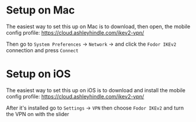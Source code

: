 # Setup on Mac

The easiest way to set this up on Mac is to download, then open, the mobile config profile: https://cloud.ashleyhindle.com/ikev2-vpn/

Then go to `System Preferences` -> `Network` -> and click the `Fodor IKEv2` connection and press `Connect`

# Setup on iOS

The easiest way to set this up on iOS is to download and install the mobile config profile: https://cloud.ashleyhindle.com/ikev2-vpn/

After it's installed go to `Settings` -> `VPN` then choose `Fodor IKEv2` and turn the VPN on with the slider